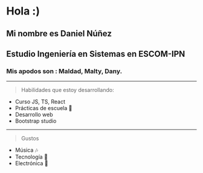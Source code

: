 # Hola :)
## Mi nombre es Daniel Núñez 
## Estudio Ingeniería en Sistemas en ESCOM-IPN 
### Mis apodos son : Maldad, Malty, Dany.
----------------------------------------------------
> Habilidades que estoy desarrollando:
+ Curso JS, TS, React
+ Prácticas de escuela 📔
+ Desarrollo web
+ Bootstrap studio
-----------------------------------------------------
> Gustos
+ Música 🎶
+ Tecnología 📍
+ Electrónica 🔌


<!--
**ernestoregue/ernestoregue** is a ✨ _special_ ✨ repository because its `README.md` (this file) appears on your GitHub profile.

Here are some ideas to get you started:

- 🔭 I’m currently working on ...
- 🌱 I’m currently learning ...
- 👯 I’m looking to collaborate on ...
- 🤔 I’m looking for help with ...
- 💬 Ask me about ...
- 📫 How to reach me: ...
- 😄 Pronouns: ...
- ⚡ Fun fact: ...
-->
